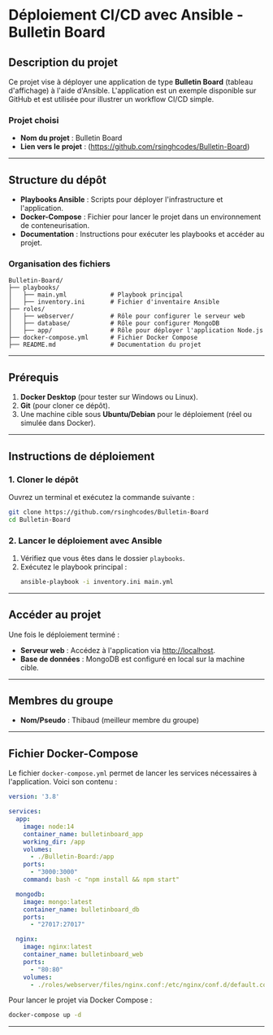 # **Déploiement CI/CD avec Ansible - Bulletin Board**

## **Description du projet**
Ce projet vise à déployer une application de type **Bulletin Board** (tableau d'affichage) à l'aide d'Ansible. L'application est un exemple disponible sur GitHub et est utilisée pour illustrer un workflow CI/CD simple.

### **Projet choisi**
- **Nom du projet** : Bulletin Board
- **Lien vers le projet** : (https://github.com/rsinghcodes/Bulletin-Board)

---

## **Structure du dépôt**
- **Playbooks Ansible** : Scripts pour déployer l'infrastructure et l'application.
- **Docker-Compose** : Fichier pour lancer le projet dans un environnement de conteneurisation.
- **Documentation** : Instructions pour exécuter les playbooks et accéder au projet.

### **Organisation des fichiers**
```
Bulletin-Board/
├── playbooks/
│   ├── main.yml            # Playbook principal
│   ├── inventory.ini       # Fichier d'inventaire Ansible
├── roles/
│   ├── webserver/          # Rôle pour configurer le serveur web
│   ├── database/           # Rôle pour configurer MongoDB
│   ├── app/                # Rôle pour déployer l'application Node.js
├── docker-compose.yml      # Fichier Docker Compose
├── README.md               # Documentation du projet
```

---

## **Prérequis**
1. **Docker Desktop** (pour tester sur Windows ou Linux).
2. **Git** (pour cloner ce dépôt).
3. Une machine cible sous **Ubuntu/Debian** pour le déploiement (réel ou simulée dans Docker).

---

## **Instructions de déploiement**

### **1. Cloner le dépôt**
Ouvrez un terminal et exécutez la commande suivante :
```bash
git clone https://github.com/rsinghcodes/Bulletin-Board
cd Bulletin-Board
```

### **2. Lancer le déploiement avec Ansible**
1. Vérifiez que vous êtes dans le dossier `playbooks`.
2. Exécutez le playbook principal :
   ```bash
   ansible-playbook -i inventory.ini main.yml
   ```

---

## **Accéder au projet**
Une fois le déploiement terminé :
- **Serveur web** : Accédez à l'application via [http://localhost](http://localhost).
- **Base de données** : MongoDB est configuré en local sur la machine cible.

---

## **Membres du groupe**
- **Nom/Pseudo** : Thibaud (meilleur membre du groupe)

---

## **Fichier Docker-Compose**
Le fichier `docker-compose.yml` permet de lancer les services nécessaires à l'application. Voici son contenu :

```yaml
version: '3.8'

services:
  app:
    image: node:14
    container_name: bulletinboard_app
    working_dir: /app
    volumes:
      - ./Bulletin-Board:/app
    ports:
      - "3000:3000"
    command: bash -c "npm install && npm start"

  mongodb:
    image: mongo:latest
    container_name: bulletinboard_db
    ports:
      - "27017:27017"

  nginx:
    image: nginx:latest
    container_name: bulletinboard_web
    ports:
      - "80:80"
    volumes:
      - ./roles/webserver/files/nginx.conf:/etc/nginx/conf.d/default.conf
```

Pour lancer le projet via Docker Compose :
```bash
docker-compose up -d
```

---

